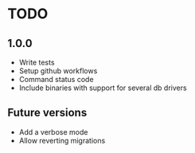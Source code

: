 # TODO

## 1.0.0

- Write tests
- Setup github workflows
- Command status code
- Include binaries with support for several db drivers

## Future versions

- Add a verbose mode
- Allow reverting migrations